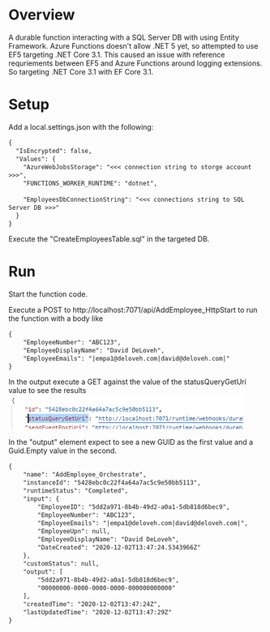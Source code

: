 # Overview
A durable function interacting with a SQL Server DB with using Entity Framework.
Azure Functions doesn't allow .NET 5 yet, so attempted to use EF5 targeting .NET Core 3.1. This caused an issue with reference requriements between EF5 and Azure Functions around logging extensions. So targeting .NET Core 3.1 with EF Core 3.1.

# Setup
Add a local.settings.json with the following:
```
{
  "IsEncrypted": false,
  "Values": {
    "AzureWebJobsStorage": "<<< connection string to storge account >>>",
    "FUNCTIONS_WORKER_RUNTIME": "dotnet",

    "EmployeesDbConnectionString": "<<< connections string to SQL Server DB >>>"
  }
}
```

Execute the "CreateEmployeesTable.sql" in the targeted DB.

# Run
Start the function code.

Execute a POST to http://localhost:7071/api/AddEmployee_HttpStart to run the function with a body like
```
{
    "EmployeeNumber": "ABC123",
    "EmployeeDisplayName": "David DeLoveh",
    "EmployeeEmails": "|empa1@deloveh.com|david@deloveh.com|"
}
```

In the output execute a GET against the value of the statusQueryGetUri value to see the results
![](2020-12-02-09-12-24.png)

In the "output" element expect to see a new GUID as the first value and a Guid.Empty value in the second.
```
{
    "name": "AddEmployee_Orchestrate",
    "instanceId": "5428ebc0c22f4a64a7ac5c9e50bb5113",
    "runtimeStatus": "Completed",
    "input": {
        "EmployeeID": "5dd2a971-8b4b-49d2-a0a1-5db818d6bec9",
        "EmployeeNumber": "ABC123",
        "EmployeeEmails": "|empa1@deloveh.com|david@deloveh.com|",
        "EmployeeUpn": null,
        "EmployeeDisplayName": "David DeLoveh",
        "DateCreated": "2020-12-02T13:47:24.5343966Z"
    },
    "customStatus": null,
    "output": [
        "5dd2a971-8b4b-49d2-a0a1-5db818d6bec9",
        "00000000-0000-0000-0000-000000000000"
    ],
    "createdTime": "2020-12-02T13:47:24Z",
    "lastUpdatedTime": "2020-12-02T13:47:29Z"
}
```